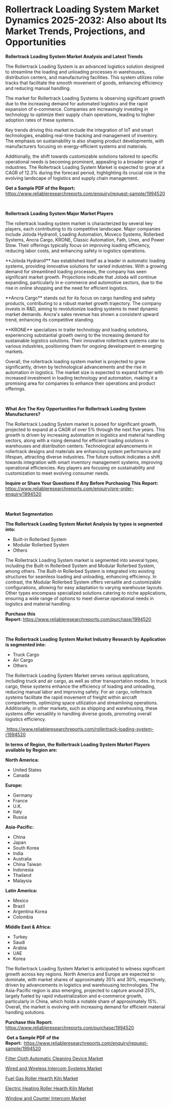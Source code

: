 <p><h1>Rollertrack Loading System Market Dynamics 2025-2032: Also about Its Market Trends, Projections, and Opportunities</h1></p><p><strong>Rollertrack Loading System Market Analysis and Latest Trends</strong></p>
<p><p>The Rollertrack Loading System is an advanced logistics solution designed to streamline the loading and unloading processes in warehouses, distribution centers, and manufacturing facilities. This system utilizes roller tracks that facilitate the smooth movement of goods, enhancing efficiency and reducing manual handling.</p><p>The market for Rollertrack Loading Systems is observing significant growth due to the increasing demand for automated logistics and the rapid expansion of e-commerce. Companies are increasingly investing in technology to optimize their supply chain operations, leading to higher adoption rates of these systems. </p><p>Key trends driving this market include the integration of IoT and smart technologies, enabling real-time tracking and management of inventory. The emphasis on sustainability is also shaping product developments, with manufacturers focusing on energy-efficient systems and materials. </p><p>Additionally, the shift towards customizable solutions tailored to specific operational needs is becoming prominent, appealing to a broader range of industries. The Rollertrack Loading System Market is expected to grow at a CAGR of 12.3% during the forecast period, highlighting its crucial role in the evolving landscape of logistics and supply chain management.</p></p>
<p><strong>Get a Sample PDF of the Report:&nbsp;</strong> <a href="https://www.reliableresearchreports.com/enquiry/request-sample/1994520?utm_campaign=28&utm_medium=2&utm_source=Github&utm_content=ia&utm_term=02032025&utm_id=rollertrack-loading-system">https://www.reliableresearchreports.com/enquiry/request-sample/1994520</a></p>
<p>&nbsp;</p>
<p><strong>Rollertrack Loading System Major Market Players</strong></p>
<p><p>The rollertrack loading system market is characterized by several key players, each contributing to its competitive landscape. Major companies include Joloda Hydraroll, Loading Automation, Moveco Systems, Rollerbed Systems, Ancra Cargo, KRONE, Classic Automation, Fath, Unex, and Power Stow. Their offerings typically focus on improving loading efficiency, reducing labor costs, and enhancing safety in logistics operations.</p><p>**Joloda Hydraroll** has established itself as a leader in automatic loading systems, providing innovative solutions for varied industries. With a growing demand for streamlined loading processes, the company has seen significant market growth. Projections indicate that Joloda will continue expanding, particularly in e-commerce and automotive sectors, due to the rise in online shopping and the need for efficient logistics.</p><p>**Ancra Cargo** stands out for its focus on cargo handling and safety products, contributing to a robust market growth trajectory. The company invests in R&D, aiming to revolutionize loading systems to meet dynamic market demands. Ancra's sales revenue has shown a consistent upward trend, enhancing its competitive standing.</p><p>**KRONE** specializes in trailer technology and loading solutions, experiencing substantial growth owing to the increasing demand for sustainable logistics solutions. Their innovative rollertrack systems cater to various industries, positioning them for ongoing development in emerging markets.</p><p>Overall, the rollertrack loading system market is projected to grow significantly, driven by technological advancements and the rise in automation in logistics. The market size is expected to expand further with increased investment in loading technology and automation, making it a promising area for companies to enhance their operations and product offerings.</p></p>
<p>&nbsp;</p>
<p><strong>What Are The Key Opportunities For Rollertrack Loading System Manufacturers?</strong></p>
<p><p>The Rollertrack Loading System market is poised for significant growth, projected to expand at a CAGR of over 5% through the next five years. This growth is driven by increasing automation in logistics and material handling sectors, along with a rising demand for efficient loading solutions in warehouses and distribution centers. Technological advancements in rollertrack designs and materials are enhancing system performance and lifespan, attracting diverse industries. The future outlook indicates a shift towards integration with smart inventory management systems, improving operational efficiencies. Key players are focusing on sustainability and customization to meet evolving consumer needs.</p></p>
<p><strong>Inquire or Share Your Questions If Any Before Purchasing This Report:</strong> <a href="https://www.reliableresearchreports.com/enquiry/pre-order-enquiry/1994520?utm_campaign=28&utm_medium=2&utm_source=Github&utm_content=ia&utm_term=02032025&utm_id=rollertrack-loading-system">https://www.reliableresearchreports.com/enquiry/pre-order-enquiry/1994520</a></p>
<p>&nbsp;</p>
<p><strong>Market Segmentation</strong></p>
<p><strong>The Rollertrack Loading System Market Analysis by types is segmented into:</strong></p>
<p><ul><li>Built-in Rollerbed System</li><li>Modular Rollerbed System</li><li>Others</li></ul></p>
<p><p>The Rollertrack Loading System market is segmented into several types, including the Built-in Rollerbed System and Modular Rollerbed System, among others. The Built-in Rollerbed System is integrated into existing structures for seamless loading and unloading, enhancing efficiency. In contrast, the Modular Rollerbed System offers versatile and customizable configurations, allowing for easy adaptation to varying warehouse layouts. Other types encompass specialized solutions catering to niche applications, ensuring a wide range of options to meet diverse operational needs in logistics and material handling.</p></p>
<p><strong>Purchase this Report:&nbsp;</strong><a href="https://www.reliableresearchreports.com/purchase/1994520?utm_campaign=28&utm_medium=2&utm_source=Github&utm_content=ia&utm_term=02032025&utm_id=rollertrack-loading-system">https://www.reliableresearchreports.com/purchase/1994520</a></p>
<p>&nbsp;</p>
<p><strong>The Rollertrack Loading System Market Industry Research by Application is segmented into:</strong></p>
<p><ul><li>Truck Cargo</li><li>Air Cargo</li><li>Others</li></ul></p>
<p><p>The Rollertrack Loading System Market serves various applications, including truck and air cargo, as well as other transportation modes. In truck cargo, these systems enhance the efficiency of loading and unloading, reducing manual labor and improving safety. For air cargo, rollertrack systems facilitate the rapid movement of freight within aircraft compartments, optimizing space utilization and streamlining operations. Additionally, in other markets, such as shipping and warehousing, these systems offer versatility in handling diverse goods, promoting overall logistics efficiency.</p></p>
<p><a href="https://www.reliableresearchreports.com/rollertrack-loading-system-r1994520?utm_campaign=28&utm_medium=2&utm_source=Github&utm_content=ia&utm_term=02032025&utm_id=rollertrack-loading-system">&nbsp;https://www.reliableresearchreports.com/rollertrack-loading-system-r1994520</a></p>
<p><strong>In terms of Region, the Rollertrack Loading System Market Players available by Region are:</strong></p>
<p>
    <p> <strong> North America: </strong>
        <ul>
            <li>United States</li>
            <li>Canada</li>
        </ul>
        </p> 
    <p> <strong> Europe: </strong>
        <ul>
            <li>Germany</li>
            <li>France</li>
            <li>U.K.</li>
            <li>Italy</li>
            <li>Russia</li>
        </ul>
        </p> 
    <p> <strong> Asia-Pacific: </strong>
        <ul>
            <li>China</li>
            <li>Japan</li>
            <li>South Korea</li>
            <li>India</li>
            <li>Australia</li>
            <li>China Taiwan</li>
            <li>Indonesia</li>
            <li>Thailand</li>
            <li>Malaysia</li>
        </ul>
        </p> 
    <p> <strong> Latin America: </strong>
        <ul>
            <li>Mexico</li>
            <li>Brazil</li>
            <li>Argentina Korea</li>
            <li>Colombia</li>
        </ul>
        </p> 
    <p> <strong> Middle East & Africa: </strong>
        <ul>
            <li>Turkey</li>
            <li>Saudi</li>
            <li>Arabia</li>
            <li>UAE</li>
            <li>Korea</li>
        </ul>
    </p>
    </p>
<p><p>The Rollertrack Loading System Market is anticipated to witness significant growth across key regions. North America and Europe are expected to dominate, with market shares of approximately 35% and 30%, respectively, driven by advancements in logistics and warehousing technologies. The Asia-Pacific region is also emerging, projected to capture around 25%, largely fueled by rapid industrialization and e-commerce growth, particularly in China, which holds a notable share of approximately 15%. Overall, the market is evolving with increasing demand for efficient material handling solutions.</p></p>
<p><strong>Purchase this Report: </strong><a href="https://www.reliableresearchreports.com/purchase/1994520?utm_campaign=28&utm_medium=2&utm_source=Github&utm_content=ia&utm_term=02032025&utm_id=rollertrack-loading-system">https://www.reliableresearchreports.com/purchase/1994520</a></p>
<p>&nbsp;<strong>Get a Sample PDF of the Report:&nbsp;&nbsp;</strong><a href="https://www.reliableresearchreports.com/enquiry/request-sample/1994520?utm_campaign=28&utm_medium=2&utm_source=Github&utm_content=ia&utm_term=02032025&utm_id=rollertrack-loading-system">https://www.reliableresearchreports.com/enquiry/request-sample/1994520</a></p>
<p><strong></strong></p>
<p><p><a href="https://github.com/rreynagjysma65/Market-Research-Report-List-1/blob/main/filter-cloth-automatic-cleaning-device-market.md?utm_campaign=28&utm_medium=2&utm_source=Github&utm_content=ia&utm_term=02032025&utm_id=rollertrack-loading-system">Filter Cloth Automatic Cleaning Device Market</a></p><p><a href="https://github.com/okornevonywx/Market-Research-Report-List-1/blob/main/wired-and-wireless-intercom-systems-market.md?utm_campaign=28&utm_medium=2&utm_source=Github&utm_content=ia&utm_term=02032025&utm_id=rollertrack-loading-system">Wired and Wireless Intercom Systems Market</a></p><p><a href="https://github.com/duzcupetriv/Market-Research-Report-List-1/blob/main/fuel-gas-roller-hearth-kiln-market.md?utm_campaign=28&utm_medium=2&utm_source=Github&utm_content=ia&utm_term=02032025&utm_id=rollertrack-loading-system">Fuel Gas Roller Hearth Kiln Market</a></p><p><a href="https://github.com/abexjeliti/Market-Research-Report-List-1/blob/main/electric-heating-roller-hearth-kiln-market.md?utm_campaign=28&utm_medium=2&utm_source=Github&utm_content=ia&utm_term=02032025&utm_id=rollertrack-loading-system">Electric Heating Roller Hearth Kiln Market</a></p><p><a href="https://github.com/hervedeidadw/Market-Research-Report-List-1/blob/main/window-and-counter-intercom-market.md?utm_campaign=28&utm_medium=2&utm_source=Github&utm_content=ia&utm_term=02032025&utm_id=rollertrack-loading-system">Window and Counter Intercom Market</a></p></p>